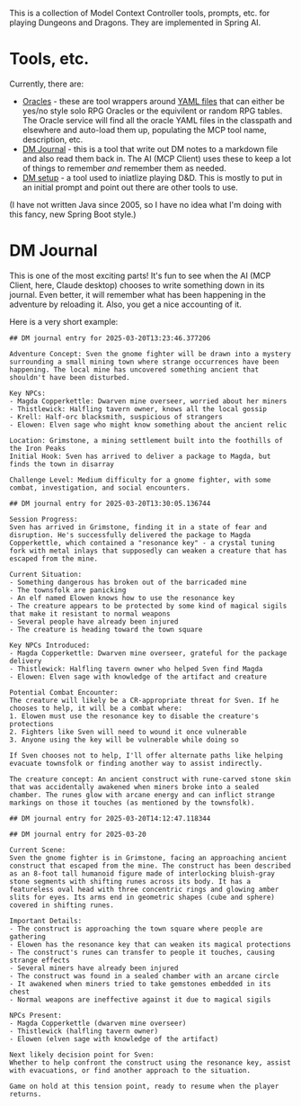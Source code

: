 This is a collection of Model Context Controller tools, prompts, etc. for playing Dungeons and Dragons. They are implemented in Spring AI.

# Tools, etc.

Currently, there are:

- [Oracles](https://github.com/cote/chatdm/tree/main/src/main/java/io/cote/chatdm/oracle) - these are tool wrappers around [YAML files](https://github.com/cote/chatdm/tree/main/src/main/resources/oracle) that can either be yes/no style solo RPG Oracles or the equivilent or random RPG tables. The Oracle service will find all the oracle YAML files in the classpath and elsewhere and auto-load them up, populating the MCP tool name, description, etc.
- [DM Journal](https://github.com/cote/chatdm/blob/main/src/main/java/io/cote/chatdm/dnd/PlayDnDTool.java) - this is a tool that write out DM notes to a markdown file and also read them back in. The AI (MCP Client) uses these to keep a lot of things to remember _and_ remember them as needed.
- [DM setup](https://github.com/cote/chatdm/blob/main/src/main/java/io/cote/chatdm/dnd/PlayDnDTool.java) - a tool used to iniatlize playing D&D. This is mostly to put in an initial prompt and point out there are other tools to use. 

(I have not written Java since 2005, so I have no idea what I'm doing with this fancy, new Spring Boot style.)

# DM Journal

This is one of the most exciting parts! It's fun to see when the AI (MCP Client, here, Claude desktop) chooses to write something down in its journal. Even better, it will remember what has been happening in the adventure by reloading it. Also, you get a nice accounting of it.

Here is a very short example:
```
## DM journal entry for 2025-03-20T13:23:46.377206

Adventure Concept: Sven the gnome fighter will be drawn into a mystery surrounding a small mining town where strange occurrences have been happening. The local mine has uncovered something ancient that shouldn't have been disturbed.

Key NPCs:
- Magda Copperkettle: Dwarven mine overseer, worried about her miners
- Thistlewick: Halfling tavern owner, knows all the local gossip
- Krell: Half-orc blacksmith, suspicious of strangers
- Elowen: Elven sage who might know something about the ancient relic

Location: Grimstone, a mining settlement built into the foothills of the Iron Peaks
Initial Hook: Sven has arrived to deliver a package to Magda, but finds the town in disarray

Challenge Level: Medium difficulty for a gnome fighter, with some combat, investigation, and social encounters.

## DM journal entry for 2025-03-20T13:30:05.136744

Session Progress:
Sven has arrived in Grimstone, finding it in a state of fear and disruption. He's successfully delivered the package to Magda Copperkettle, which contained a "resonance key" - a crystal tuning fork with metal inlays that supposedly can weaken a creature that has escaped from the mine.

Current Situation:
- Something dangerous has broken out of the barricaded mine
- The townsfolk are panicking
- An elf named Elowen knows how to use the resonance key
- The creature appears to be protected by some kind of magical sigils that make it resistant to normal weapons
- Several people have already been injured
- The creature is heading toward the town square

Key NPCs Introduced:
- Magda Copperkettle: Dwarven mine overseer, grateful for the package delivery
- Thistlewick: Halfling tavern owner who helped Sven find Magda
- Elowen: Elven sage with knowledge of the artifact and creature

Potential Combat Encounter:
The creature will likely be a CR-appropriate threat for Sven. If he chooses to help, it will be a combat where:
1. Elowen must use the resonance key to disable the creature's protections
2. Fighters like Sven will need to wound it once vulnerable
3. Anyone using the key will be vulnerable while doing so

If Sven chooses not to help, I'll offer alternate paths like helping evacuate townsfolk or finding another way to assist indirectly.

The creature concept: An ancient construct with rune-carved stone skin that was accidentally awakened when miners broke into a sealed chamber. The runes glow with arcane energy and can inflict strange markings on those it touches (as mentioned by the townsfolk).

## DM journal entry for 2025-03-20T14:12:47.118344

## DM journal entry for 2025-03-20

Current Scene:
Sven the gnome fighter is in Grimstone, facing an approaching ancient construct that escaped from the mine. The construct has been described as an 8-foot tall humanoid figure made of interlocking bluish-gray stone segments with shifting runes across its body. It has a featureless oval head with three concentric rings and glowing amber slits for eyes. Its arms end in geometric shapes (cube and sphere) covered in shifting runes.

Important Details:
- The construct is approaching the town square where people are gathering
- Elowen has the resonance key that can weaken its magical protections
- The construct's runes can transfer to people it touches, causing strange effects
- Several miners have already been injured
- The construct was found in a sealed chamber with an arcane circle
- It awakened when miners tried to take gemstones embedded in its chest
- Normal weapons are ineffective against it due to magical sigils

NPCs Present:
- Magda Copperkettle (dwarven mine overseer)
- Thistlewick (halfling tavern owner)
- Elowen (elven sage with knowledge of the artifact)

Next likely decision point for Sven:
Whether to help confront the construct using the resonance key, assist with evacuations, or find another approach to the situation.

Game on hold at this tension point, ready to resume when the player returns.
```
